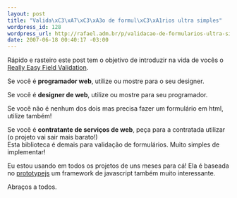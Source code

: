 ```yaml
--- 
layout: post
title: "Valida\xC3\xA7\xC3\xA3o de formul\xC3\xA1rios ultra simples"
wordpress_id: 128
wordpress_url: http://rafael.adm.br/p/validacao-de-formularios-ultra-simples/
date: 2007-06-18 00:40:17 -03:00
---
```

<p>Rápido e rasteiro este post tem o objetivo de introduzir na vida de vocês o <a href="http://tetlaw.id.au/view/blog/really-easy-field-validation-with-prototype/">Really Easy Field Validation</a>.</p>
<p>Se você é <strong>programador web</strong>, utilize ou mostre para o seu designer.</p>
<p>Se você é  <strong>designer de web</strong>, utilize ou mostre para seu programador.</p>
<p>Se você não é nenhum dos dois mas precisa fazer um formulário em html, utilize também!</p>
<p>Se você é <strong>contratante de serviços de web</strong>, peça para a contratada utilizar (o projeto vai sair mais barato!)<br />
Esta biblioteca é demais para validação de formulários. Muito simples de implementar!</p>
<p>Eu estou usando em todos os projetos de uns meses para cá! Ela é baseada no <a href="http://prototypejs.org">prototypejs</a> um framework de javascript também muito interessante.</p>
<p>Abraços a todos.
</p>
